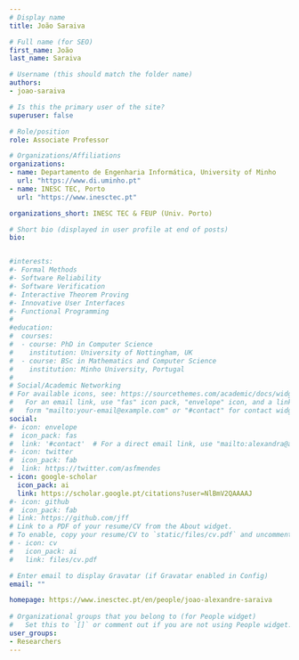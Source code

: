 ```yaml
---
# Display name
title: João Saraiva

# Full name (for SEO)
first_name: João
last_name: Saraiva

# Username (this should match the folder name)
authors:
- joao-saraiva

# Is this the primary user of the site?
superuser: false

# Role/position
role: Associate Professor

# Organizations/Affiliations
organizations:
- name: Departamento de Engenharia Informática, University of Minho
  url: "https://www.di.uminho.pt"
- name: INESC TEC, Porto
  url: "https://www.inesctec.pt"

organizations_short: INESC TEC & FEUP (Univ. Porto)

# Short bio (displayed in user profile at end of posts)
bio:


#interests:
#- Formal Methods
#- Software Reliability
#- Software Verification
#- Interactive Theorem Proving 
#- Innovative User Interfaces
#- Functional Programming
#
#education:
#  courses:
#  - course: PhD in Computer Science
#    institution: University of Nottingham, UK
#  - course: BSc in Mathematics and Computer Science
#    institution: Minho University, Portugal
#
# Social/Academic Networking
# For available icons, see: https://sourcethemes.com/academic/docs/widgets/#icons
#   For an email link, use "fas" icon pack, "envelope" icon, and a link in the
#   form "mailto:your-email@example.com" or "#contact" for contact widget.
social:
#- icon: envelope
#  icon_pack: fas
#  link: '#contact'  # For a direct email link, use "mailto:alexandra@archimendes.com".
#- icon: twitter
#  icon_pack: fab
#  link: https://twitter.com/asfmendes
- icon: google-scholar
  icon_pack: ai
  link: https://scholar.google.pt/citations?user=NlBmV2QAAAAJ
#- icon: github
#  icon_pack: fab
# link: https://github.com/jff
# Link to a PDF of your resume/CV from the About widget.
# To enable, copy your resume/CV to `static/files/cv.pdf` and uncomment the lines below.  
# - icon: cv
#   icon_pack: ai
#   link: files/cv.pdf

# Enter email to display Gravatar (if Gravatar enabled in Config)
email: ""

homepage: https://www.inesctec.pt/en/people/joao-alexandre-saraiva
  
# Organizational groups that you belong to (for People widget)
#   Set this to `[]` or comment out if you are not using People widget.  
user_groups:
- Researchers
---
```

